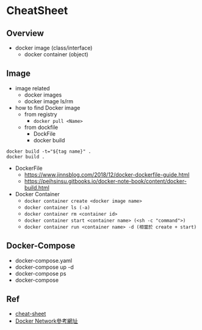 # CheatSheet

## Overview
- docker image (class/interface)
    - docker container (object)
## Image
- image related
    - docker images
    - docker image ls/rm
- how to find Docker image
    - from registry
        - `docker pull <Name>`
    - from dockfile
        - DockFile
        - docker build
```shell=
docker build -t="${tag name}" .
docker build .
```
- DockerFile
    - https://www.jinnsblog.com/2018/12/docker-dockerfile-guide.html
    - https://peihsinsu.gitbooks.io/docker-note-book/content/docker-build.html
- Docker Container
    - `docker container create <docker image name>`
    - `docker container ls (-a)`
    - `docker container rm <container id>`
    - `docker container start <container name> (<sh -c "command">)`
    - `docker container run <container name> -d (相當於 create + start)`


## Docker-Compose
- docker-compose.yaml    
- docker-compose up -d
- docker-compose ps
- docker-compose

## Ref
- [cheat-sheet](https://swissarmydevops.com/wp-content/uploads/2020/11/Docker_Cheat_Sheet-1.pdf)
- [Docker Network參考網址](https://hwchiu.com/docker-network-model.html)
